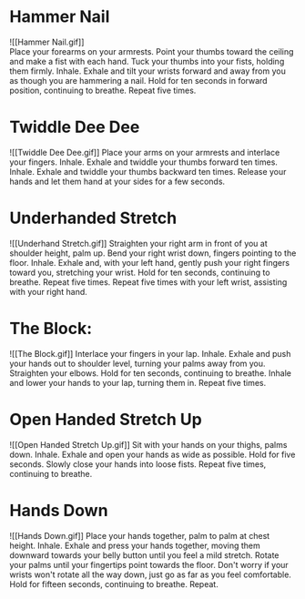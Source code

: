 # Hammer Nail
![[Hammer Nail.gif]]  
Place your forearms on your armrests. Point your thumbs toward the ceiling and make a fist with each hand. Tuck your thumbs into your fists, holding them firmly. Inhale. Exhale and tilt your wrists forward and away from you as though you are hammering a nail. Hold for ten seconds in forward position, continuing to breathe. Repeat five times.
# Twiddle Dee Dee
![[Twiddle Dee Dee.gif]]
Place your arms on your armrests and interlace your fingers. Inhale. Exhale and twiddle your thumbs forward ten times. Inhale. Exhale and twiddle your thumbs backward ten times. Release your hands and let them hand at your sides for a few seconds.
# Underhanded Stretch
![[Underhand Stretch.gif]]
Straighten your right arm in front of you at shoulder height, palm up. Bend your right wrist down, fingers pointing to the floor. Inhale. Exhale and, with your left hand, gently push your right fingers toward you, stretching your wrist. Hold for ten seconds, continuing to breathe. Repeat five times. Repeat five times with your left wrist, assisting with your right hand.
# The Block: 
![[The Block.gif]]
Interlace your fingers in your lap. Inhale. Exhale and push your hands out to shoulder level, turning your palms away from you. Straighten your elbows. Hold for ten seconds, continuing to breathe. Inhale and lower your hands to your lap, turning them in. Repeat five times.
# Open Handed Stretch Up
![[Open Handed Stretch Up.gif]]
Sit with your hands on your thighs, palms down. Inhale. Exhale and open your hands as wide as possible. Hold for five seconds. Slowly close your hands into loose fists. Repeat five times, continuing to breathe.
# Hands Down
![[Hands Down.gif]]
Place your hands together, palm to palm at chest height. Inhale. Exhale and press your hands together, moving them downward towards your belly button until you feel a mild stretch. Rotate your palms until your fingertips point towards the floor. Don't worry if your wrists won't rotate all the way down, just go as far as you feel comfortable. Hold for fifteen seconds, continuing to breathe. Repeat.